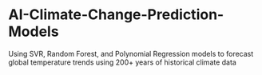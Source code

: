 # AI-Climate-Change-Prediction-Models
Using SVR, Random Forest, and Polynomial Regression models to forecast global temperature trends using 200+ years of historical climate data

